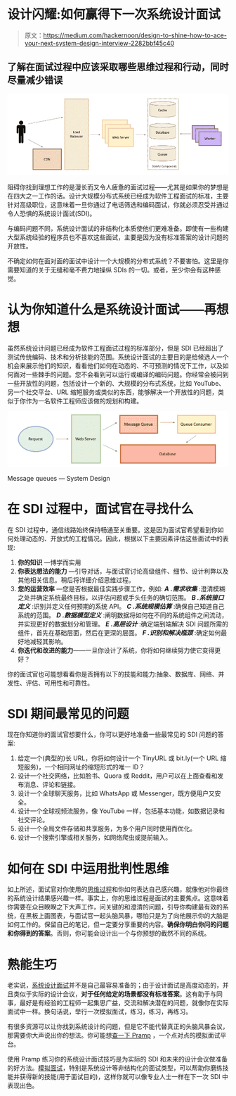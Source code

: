 # 设计闪耀:如何赢得下一次系统设计面试

> 原文：<https://medium.com/hackernoon/design-to-shine-how-to-ace-your-next-system-design-interview-2282bbf45c40>

## 了解在面试过程中应该采取哪些思维过程和行动，同时尽量减少错误

![](img/8a3808a24e8a2d47b5459fa5d58f8f07.png)

阻碍你找到理想工作的是漫长而又令人疲惫的面试过程——尤其是如果你的梦想是在四大之一工作的话。设计大规模分布式系统已经成为软件工程面试的标准，主要针对高级职位，这意味着一旦你通过了电话筛选和编码面试，你就必须忍受并通过令人恐惧的系统设计面试(SDI)。

与编码问题不同，系统设计面试的非结构化本质使他们更难准备。即使有一些构建大型系统经验的程序员也不喜欢这些面试，主要是因为没有标准答案的设计问题的开放性。

不确定如何在面对面的面试中设计一个大规模的分布式系统？不要害怕。这里是你需要知道的关于无缝和毫不费力地操纵 SDIs 的一切。或者，至少你会有这种感觉。

# 认为你知道什么是系统设计面试——再想想

虽然系统设计问题已经成为软件工程面试过程的标准部分，但是 SDI 已经超出了测试传统编码、技术和分析技能的范围。系统设计面试的主要目的是给候选人一个机会来展示他们的知识，看看他们如何在动态的、不可预测的情况下工作，以及如何面对一些棘手的问题。您不会看到可以运行或编译的编码问题。你经常会被问到一些开放性的问题，包括设计一个新的、大规模的分布式系统，比如 YouTube、另一个社交平台、URL 缩短服务或类似的东西，能够解决一个开放性的问题，类似于你作为一名软件工程师应该做的规划和构建。

![](img/85c9157301c1e344db4cdc2d28537138.png)

Message queues — System Design

# 在 SDI 过程中，面试官在寻找什么

在 SDI 过程中，通信线路始终保持畅通至关重要。这是因为面试官希望看到你如何处理动态的、开放式的工程情况。因此，根据以下主要因素评估这些面试中的表现:

1.  **你的知识** —博学而实用
2.  **你表达想法的能力** —引导对话，与面试官讨论高级组件、细节、设计利弊以及其他相关信息。稍后将详细介绍思维过程。
3.  **您的运营效率** —您是否根据最佳实践步骤工作，例如:
    ***A .需求收集*** :澄清模糊之处并确定系统最终目标，以评估问题或手头任务的确切范围。
    ***B .系统接口定义*** :识别并定义任何预期的系统 API。
    ***C .系统规模估算*** :确保自己知道自己系统的范围。
    ***D .数据模型定义*** :阐明数据将如何在不同的系统组件之间流动，并实现更好的数据划分和管理。
    ***E .高层设计*** :确定端到端解决 SDI 问题所需的组件，首先在基础层面，然后在更深的层面。
    ***F .识别和解决瓶颈*** :确定如何最好地减轻其影响。
4.  **你迭代和改进的能力**——一旦你设计了系统，你将如何继续努力使它变得更好？

你的面试官也可能想看看你是否拥有以下的技能和能力:抽象、数据库、网络、并发性、评估、可用性和可靠性。

# SDI 期间最常见的问题

现在你知道你的面试官想要什么，你可以更好地准备一些最常见的 SDI 问题的答案:

1.  给定一个(典型的)长 URL，你将如何设计一个 TinyURL 或 bit.ly(一个 URL 缩短服务)，一个相同网址的缩短形式的唯一 ID？
2.  设计一个社交网络，比如脸书、Quora 或 Reddit，用户可以在上面查看和发布消息、评论和链接。
3.  设计一个全球聊天服务，比如 WhatsApp 或 Messenger，既方便用户又安全。
4.  设计一个全球视频流服务，像 YouTube 一样，包括基本功能，如数据记录和社交评论。
5.  设计一个全局文件存储和共享服务，为多个用户同时使用而优化。
6.  设计一个搜索引擎或相关服务，如网络爬虫或提前输入。

# 如何在 SDI 中运用批判性思维

如上所述，面试官对你使用的[思维过程](https://www.palantir.com/how-to-ace-a-systems-design-interview/)和你如何表达自己感兴趣，就像他对你最终的系统设计结果感兴趣一样。事实上，你的思维过程是面试的主要焦点。这意味着你需要在众目睽睽之下大声工作，问关键的和澄清的问题，引导你构建最有效的系统，在黑板上画图表，与面试官一起头脑风暴，哪怕只是为了向他展示你的大脑是如何工作的。保留自己的笔记，但一定要分享重要的内容。**确保你明白你问的问题和你得到的答案**。否则，你可能会设计出一个与你预想的截然不同的系统。

# 熟能生巧

老实说，[系统设计面试](https://www.pramp.com/use-case/system-design?utm_source=blog&utm_medium=guest-blog-post&utm_campaign=hackernoon)并不是自己最容易准备的；由于设计面试是高度动态的，并且类似于实际的设计会议，**对于任何给定的场景都没有标准答案**。这有助于与同事，最好是有经验的工程师一起集思广益，交流和解决潜在的问题，就像你在实际面试中一样。换句话说，举行一次模拟面试，练习，练习，再练习。

有很多资源可以让你找到系统设计的问题，但是它不能代替真正的头脑风暴会议，那需要你大声说出你的想法。你可能想[查一下 Pramp](https://www.pramp.com/ref/hackernoon-gp?utm_source=blog&utm_medium=guest-blog-post&utm_campaign=hackernoon) ，一个点对点的模拟面试平台。

使用 Pramp 练习你的系统设计面试技巧是为实际的 SDI 和未来的设计会议做准备的好方法。[模拟面试](https://www.pramp.com/ref/hackernoon-gp?utm_source=blog&utm_medium=guest-blog-post&utm_campaign=hackernoon)，特别是系统设计等非结构化的面试类型，可以帮助你磨练技能并获得新的技能(用于面试目的)，这样你就可以像专业人士一样在下一次 SDI 中表现出色。